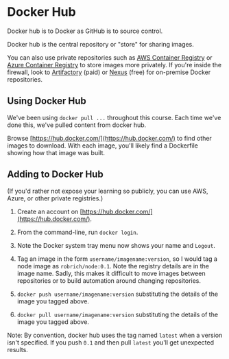 Docker Hub
==========

Docker hub is to Docker as GitHub is to source control.

Docker hub is the central repository or "store" for sharing images.

You can also use private repositories such as [AWS Container Registry](https://aws.amazon.com/ecr/) or [Azure Container Registry](https://azure.microsoft.com/en-us/services/container-registry/) to store images more privately.  If you're inside the firewall, look to [Artifactory](https://www.jfrog.com/artifactory/) (paid) or [Nexus](https://www.sonatype.com/nexus-repository-oss) (free) for on-premise Docker repositories.


Using Docker Hub
----------------

We've been using `docker pull ...` throughout this course.  Each time we've done this, we've pulled content from docker hub.

Browse [https://hub.docker.com/](https://hub.docker.com/) to find other images to download.  With each image, you'll likely find a Dockerfile showing how that image was built.


Adding to Docker Hub
--------------------

(If you'd rather not expose your learning so publicly, you can use AWS, Azure, or other private registries.)

1. Create an account on [https://hub.docker.com/](https://hub.docker.com/).

2. From the command-line, run `docker login`.

3. Note the Docker system tray menu now shows your name and `Logout`.

4. Tag an image in the form `username/imagename:version`, so I would tag a node image as `robrich/node:0.1`.  Note the registry details are in the image name.  Sadly, this makes it difficult to move images between repositories or to build automation around changing repositories.

5. `docker push username/imagename:version` substituting the details of the image you tagged above.

6. `docker pull username/imagename:version` substituting the details of the image you tagged above.

Note: By convention, docker hub uses the tag named `latest` when a version isn't specified.  If you push `0.1` and then pull `latest` you'll get unexpected results.
